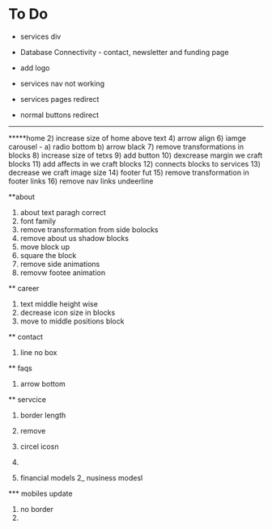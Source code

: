 # To Do

- services div
- Database Connectivity - contact, newsletter and funding page
- add logo
- services nav not working

- services pages redirect
- normal buttons redirect


--------------------------------------------
*****home
2) increase size of home above text
4) arrow align
6) iamge carousel - 
    a) radio bottom
    b) arrow black
7) remove transformations in blocks
8) increase size of tetxs
9) add button
10) dexcrease margin we craft blocks
11) add affects in we craft blocks
12) connects blocks to services
13) decrease we craft image size
14) footer fut
15) remove transformation in footer links
16) remove nav links undeerline


**about 
1) about text paragh correct
2) font family
3) remove transformation from side bolocks
4) remove about us shadow blocks
5) move block up
6) square the block
7) remove side animations
8) removw footee animation

** career
1) text middle height wise
2) decrease icon size in blocks
3) move to middle positions block


** contact
1) line no box

** faqs
1) arrow bottom

** servcice 
1) border length
2) remove 
3) circel icosn
4) 


1) financial models
2_ nusiness modesl



*** mobiles update
1) no border
2) 
